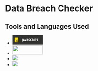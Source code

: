 # Data Breach Checker

## Tools and Languages Used

- <img src="https://raw.githubusercontent.com/0x03a/Javascript-from-scratch/4e700aca70bd642584796ff839d27869353a3a49/Java_script_image.svg" height="30" width="100">  

- <img src="https://github.com/user-attachments/assets/bb9abd7e-b1bd-4597-b617-1352afcd8073" height="30" width="100">  

-
  <img src="https://upload.wikimedia.org/wikipedia/commons/6/61/HTML5_logo_and_wordmark.svg" width="80">  

-
  <img src="https://upload.wikimedia.org/wikipedia/commons/d/d5/CSS3_logo_and_wordmark.svg" width="80">  
